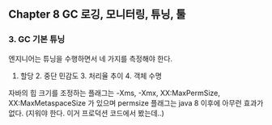 ## Chapter 8 GC 로깅, 모니터링, 튜닝, 툴

### 3. GC 기본 튜닝

엔지니어는 튜닝을 수행하면서 네 가지를 측정해야 한다.

1. 할당 2. 중단 민감도 3. 처리율 추이 4. 객체 수명

자바의 힙 크기를 조정하는 플래그는 -Xms, -Xmx, XX:MaxPermSize, XX:MaxMetaspaceSize 가 있으며 permsize 플래그는 java 8 이후에 아무런 효과가 없다. (지워야 한다. 이거 프로덕션 코드에서 봤는데..)
